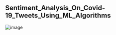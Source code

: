 ## Sentiment_Analysis_On_Covid-19_Tweets_Using_ML_Algorithms

![image](https://user-images.githubusercontent.com/67531074/225659963-e550ae0b-b386-4db8-a59e-3d803ef728b9.png)
